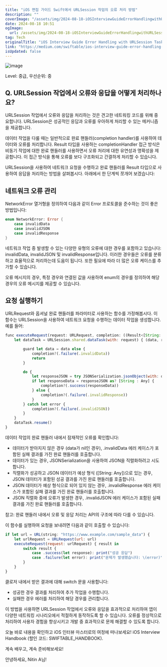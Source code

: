 ```yaml
---
title: "iOS 면접 가이드 Swift에서 URLSession 작업의 오류 처리 방법"
description: ""
coverImage: "/assets/img/2024-08-18-iOSInterviewGuideErrorHandlingwithURLSessionTasksinSwift_0.png"
date: 2024-08-18 10:51
ogImage:
  url: /assets/img/2024-08-18-iOSInterviewGuideErrorHandlingwithURLSessionTasksinSwift_0.png
tag: Tech
originalTitle: "iOS Interview Guide Error Handling with URLSession Tasks in Swift"
link: "https://medium.com/swiftable/ios-interview-guide-error-handling-with-urlsession-tasks-in-swift-0055a377ab23"
isUpdated: false
---
```


![image](/assets/img/2024-08-18-iOSInterviewGuideErrorHandlingwithURLSessionTasksinSwift_0.png)

Level: 중급, 우선순위: 중

## Q. URLSession 작업에서 오류와 응답을 어떻게 처리하나요?

URLSession 작업에서 오류와 응답을 처리하는 것은 견고한 네트워킹 코드를 위해 중요합니다. URLSession은 성공적인 응답과 오류를 우아하게 처리할 수 있는 메커니즘을 제공합니다.

<!-- cozy-coder - 수평 -->

<ins class="adsbygoogle"
     style="display:block"
     data-ad-client="ca-pub-4877378276818686"
     data-ad-slot="1107185301"
     data-ad-format="auto"
     data-full-width-responsive="true"></ins>

<script>
     (adsbygoogle = window.adsbygoogle || []).push({});
</script>

데이터 작업을 다룰 때는 일반적으로 완료 핸들러(completion handler)를 사용하여 데이터와 오류를 처리합니다. Result 타입을 사용하는 completionHandler 접근 방식은 비동기 작업에 대한 완료 핸들러를 사용하면서 오류 처리에 대한 유연성과 명확성을 제공합니다. 이 접근 방식을 통해 오류를 보다 구조화되고 간결하게 처리할 수 있습니다.

URLSession을 사용하여 네트워크 요청을 수행하고 완료 핸들러를 Result 타입으로 사용하여 응답을 처리하는 방법을 살펴봅시다. 아래에서 한 단계씩 쪼개어 보겠습니다:

## 네트워크 오류 관리

NetworkError 열거형을 정의하여 다음과 같이 Error 프로토콜을 준수하는 것이 좋은 방법입니다:

<!-- cozy-coder - 수평 -->

<ins class="adsbygoogle"
     style="display:block"
     data-ad-client="ca-pub-4877378276818686"
     data-ad-slot="1107185301"
     data-ad-format="auto"
     data-full-width-responsive="true"></ins>

<script>
     (adsbygoogle = window.adsbygoogle || []).push({});
</script>

```swift
enum NetworkError: Error {
    case invalidData
    case invalidJSON
    case invalidResponse
}
```

네트워크 작업 중 발생할 수 있는 다양한 유형의 오류에 대한 경우를 포함하고 있습니다: invalidData, invalidJSON 및 invalidResponse입니다. 이러한 경우들은 오류를 분류하고 효율적으로 처리하는데 도움이 됩니다. 또한 필요에 따라 더 많은 오류 케이스를 추가할 수 있습니다.

오류 메시지의 경우, 특정 경우와 연결된 값을 사용하여 enum의 경우를 정의하여 해당 경우의 오류 메시지를 제공할 수 있습니다.

## 요청 실행하기

<!-- cozy-coder - 수평 -->

<ins class="adsbygoogle"
     style="display:block"
     data-ad-client="ca-pub-4877378276818686"
     data-ad-slot="1107185301"
     data-ad-format="auto"
     data-full-width-responsive="true"></ins>

<script>
     (adsbygoogle = window.adsbygoogle || []).push({});
</script>

URLRequest와 옵셔널 완료 핸들러를 파라미터로 사용하는 함수를 가정해봅시다. 이 함수는 URLSession을 사용하여 네트워크 요청을 수행하는 데이터 작업을 생성합니다. 예를 들어:

```js
func executeRequest(request: URLRequest, completion: ((Result<[String: Any], NetworkError>) -> ())?) {
    let dataTask = URLSession.shared.dataTask(with: request) { (data, response, error) in

        guard let data = data else {
            completion?(.failure(.invalidData))
            return
        }

        do {
            let responseJSON = try JSONSerialization.jsonObject(with: data, options: .allowFragments)
            if let responseData = responseJSON as? [String : Any] {
                completion?(.success(responseData))
            } else {
                completion?(.failure(.invalidResponse))
            }
        } catch let error {
            completion?(.failure(.invalidJSON))
        }
    }
    dataTask.resume()
}
```

데이터 작업의 완료 핸들러 내에서 잠재적인 오류를 확인합니다:

- 데이터가 받아지지 않은 경우 (data가 nil인 경우), .invalidData 에러 케이스가 포함된 실패 결과를 가진 완료 핸들러를 호출합니다.
- 데이터가 있는 경우, JSONSerialization을 사용하여 JSON을 직렬화하려고 시도합니다.
- 직렬화가 성공하고 JSON 데이터가 예상 형식 ([String: Any])으로 있는 경우, JSON 데이터가 포함된 성공 결과를 가진 완료 핸들러를 호출합니다.
- JSON 데이터가 예상 형식으로 되어 있지 않는 경우, .invalidResponse 에러 케이스가 포함된 실패 결과를 가진 완료 핸들러를 호출합니다.
- JSON 직렬화 중에 오류가 발생한 경우, .invalidJSON 에러 케이스가 포함된 실패 결과를 가진 완료 핸들러를 호출합니다.

<!-- cozy-coder - 수평 -->

<ins class="adsbygoogle"
     style="display:block"
     data-ad-client="ca-pub-4877378276818686"
     data-ad-slot="1107185301"
     data-ad-format="auto"
     data-full-width-responsive="true"></ins>

<script>
     (adsbygoogle = window.adsbygoogle || []).push({});
</script>

참고: 완료 핸들러 내에서 오류 및 응답 처리는 API의 구조에 따라 다를 수 있습니다.

이 함수를 실행하여 요청을 보내려면 다음과 같이 호출할 수 있습니다:

```js
if let url = URL(string: "https://www.example.com/sample_data") {
    let urlRequest = URLRequest(url: url)
    executeRequest(request: urlRequest) { result in
        switch result {
            case .success(let response): print("성공 응답")
            case .failure(let error): print("문제가 발생했습니다: \(error)")
        }
    }
}
```

클로저 내에서 받은 결과에 대해 switch 문을 사용합니다:

<!-- cozy-coder - 수평 -->

<ins class="adsbygoogle"
     style="display:block"
     data-ad-client="ca-pub-4877378276818686"
     data-ad-slot="1107185301"
     data-ad-format="auto"
     data-full-width-responsive="true"></ins>

<script>
     (adsbygoogle = window.adsbygoogle || []).push({});
</script>

- 성공한 경우 결과를 처리하여 추가 작업을 수행합니다.
- 실패한 경우 에러를 처리하여 해당 경우를 관리합니다.

이 방법을 사용하면 URLSession 작업에서 오류와 응답을 효과적으로 처리하여 앱이 다양한 네트워킹 시나리오에서 적절하게 동작하도록 할 수 있습니다. 오류를 정상적으로 처리하여 사용자 경험을 향상시키고 개발 중 효과적으로 문제 해결할 수 있도록 합니다.

오늘 바로 내용을 확인하고 iOS 인터뷰 마스터로의 여정에 떠나보세요! iOS Interview Handbook (할인 코드: SWIFTABLE_HANDBOOK).

계속 배우고, 계속 준비해보세요!

<!-- cozy-coder - 수평 -->

<ins class="adsbygoogle"
     style="display:block"
     data-ad-client="ca-pub-4877378276818686"
     data-ad-slot="1107185301"
     data-ad-format="auto"
     data-full-width-responsive="true"></ins>

<script>
     (adsbygoogle = window.adsbygoogle || []).push({});
</script>

안녕하세요, Nitin A님!

